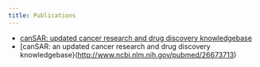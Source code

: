 ```yaml
---
title: Publications
---
```




* [canSAR: updated cancer research and drug discovery knowledgebase](http://www.ncbi.nlm.nih.gov/pubmed/24304894)
* [canSAR: an updated cancer research and drug discovery knowledgebase}(http://www.ncbi.nlm.nih.gov/pubmed/26673713)
